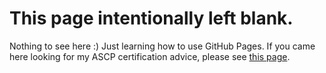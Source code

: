 # This page intentionally left blank.
Nothing to see here :) Just learning how to use GitHub Pages.
If you came here looking for my ASCP certification advice, please see [this page](http://cjomalley.github.io/ascp/).
